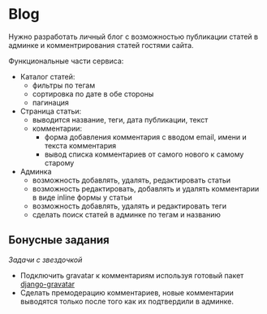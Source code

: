 # Blog

Нужно разработать личный блог с возможностью публикации статей в админке и комментрирования статей гостями сайта.

Функциональные части сервиса:

- Каталог статей:
  - фильтры по тегам
  - сортировка по дате в обе стороны
  - пагинация
- Страница статьи:
  - выводится название, теги, дата публикации, текст
  - комментарии:
    - форма добавления комментария с вводом email, имени и текста комментария
    - вывод списка комментариев от самого нового к самому старому
- Админка
  - возможность добавлять, удалять, редактировать статьи
  - возможность редактировать, добавлять и удалять комментарии в виде inline формы у статьи
  - возможность добавлять, удалять и редактировать теги
  - сделать поиск статей в админке по тегам и названию


Бонусные задания
-----------------

_Задачи с звездочкой_

-  Подключить gravatar к комментариям используя готовый пакет [django-gravatar](https://github.com/twaddington/django-gravatar)
-  Сделать премодерацию комментариев, новые комментарии выводятся только после того как их подтвердили в админке.
